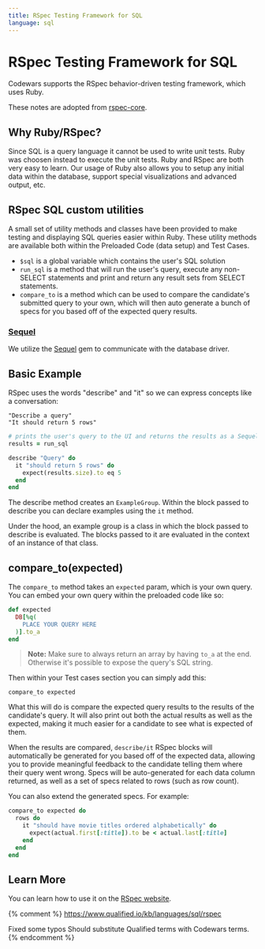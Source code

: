 ```yaml
---
title: RSpec Testing Framework for SQL
language: sql
---
```


# RSpec Testing Framework for SQL

Codewars supports the RSpec behavior-driven testing framework, which uses Ruby.

These notes are adopted from [rspec-core](http://rspec.info/documentation/3.3/rspec-core/).

## Why Ruby/RSpec?

Since SQL is a query language it cannot be used to write unit tests.
Ruby was choosen instead to execute the unit tests.
Ruby and RSpec are both very easy to learn.
Our usage of Ruby also allows you to setup any initial data within the database, support special visualizations and advanced output, etc.

## RSpec SQL custom utilities

A small set of utility methods and classes have been provided to make testing and displaying SQL queries easier within Ruby.
These utility methods are available both within the Preloaded Code (data setup) and Test Cases.

* `$sql` is a global variable which contains the user's SQL solution
* `run_sql` is a method that will run the user's query,
  execute any non-SELECT statements and print and return any result sets from SELECT statements.
* `compare_to` is a method which can be used to compare the candidate's submitted query to your own,
  which will then auto generate a bunch of specs for you based off of the expected query results.

### [Sequel](http://sequel.jeremyevans.net)

We utilize the [Sequel](http://sequel.jeremyevans.net) gem to communicate with the database driver.

## Basic Example

RSpec uses the words "describe" and "it" so we can express concepts like a conversation:

```
"Describe a query"
"It should return 5 rows"
```

```ruby
# prints the user's query to the UI and returns the results as a Sequel dataset.
results = run_sql

describe "Query" do
  it "should return 5 rows" do
    expect(results.size).to eq 5
  end
end
```

The describe method creates an `ExampleGroup`.
Within the block passed to describe you can declare examples using the `it` method.

Under the hood, an example group is a class in which the block passed to describe is evaluated.
The blocks passed to it are evaluated in the context of an instance of that class.

## compare_to(expected)

The `compare_to` method takes an `expected` param, which is your own query.
You can embed your own query within the preloaded code like so:

```ruby
def expected
  DB[%q(
    PLACE YOUR QUERY HERE
  )].to_a
end
```

> **Note:** Make sure to always return an array by having `to_a` at the end. Otherwise it's possible to expose the query's SQL string.

Then within your Test cases section you can simply add this:

```
compare_to expected
```

What this will do is compare the expected query results to the results of the candidate's query. It will also print out both the actual results as well as the expected, making it much easier for a candidate to see what is expected of them.

When the results are compared, `describe/it` RSpec blocks will automatically be generated for you based off of the expected data, allowing you to provide meaningful feedback to the candidate telling them where their query went wrong. Specs will be auto-generated for each data column returned, as well as a set of specs related to rows (such as row count).

You can also extend the generated specs. For example:

```ruby
compare_to expected do
  rows do
    it "should have movie titles ordered alphabetically" do
      expect(actual.first[:title]).to be < actual.last[:title]
    end
  end
end
```

## Learn More

You can learn how to use it on the [RSpec website](http://rspec.info/).

{% comment %}
https://www.qualified.io/kb/languages/sql/rspec

Fixed some typos
Should substitute Qualified terms with Codewars terms.
{% endcomment %}
